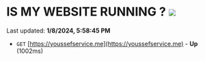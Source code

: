 # IS MY WEBSITE RUNNING ? [![](https://img.shields.io/static/v1?label=Sponsor&message=%E2%9D%A4&logo=GitHub&color=%23fe8e86)](https://github.com/sponsors/<username>)

Last updated: **1/8/2024, 5:58:45 PM**

- `GET` [https://youssefservice.me](https://youssefservice.me) - **Up** (1002ms)
